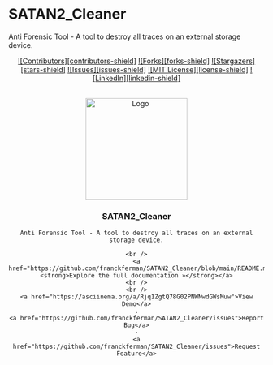 # SATAN2_Cleaner
Anti Forensic Tool - A tool to destroy all traces on an external storage device.
<div id="top"></div>

<div id="top" align="center">

[![Contributors][contributors-shield]](https://github.com/franckferman/SATAN2_Cleaner/graphs/contributors)
[![Forks][forks-shield]](https://github.com/franckferman/SATAN2_Cleaner/network/members)
[![Stargazers][stars-shield]](https://github.com/franckferman/SATAN2_Cleaner/stargazers)
[![Issues][issues-shield]](https://github.com/franckferman/SATAN2_Cleaner/issues)
[![MIT License][license-shield]](https://github.com/franckferman/SATAN2_Cleaner/blob/main/LICENSE)
[![LinkedIn][linkedin-shield]](https://www.linkedin.com/in/franckferman)

</div>

<br />
<div align="center">
  <a href="https://github.com/franckferman/The_Network_Calculator_Toolbox">
    <img src="https://raw.githubusercontent.com/franckferman/The_Network_Calculator_Toolbox/main/img/logo.png" alt="Logo" width="200" height="200">
  </a>

<h3 align="center">SATAN2_Cleaner</h3>

  <p align="center">

    Anti Forensic Tool - A tool to destroy all traces on an external storage device.

    <br />
    <a href="https://github.com/franckferman/SATAN2_Cleaner/blob/main/README.md"><strong>Explore the full documentation »</strong></a>
    <br />
    <br />
    <a href="https://asciinema.org/a/Rjq1ZgtQ78G02PNWNwdGWsMuw">View Demo</a>
    .
    <a href="https://github.com/franckferman/SATAN2_Cleaner/issues">Report Bug</a>
    ·
    <a href="https://github.com/franckferman/SATAN2_Cleaner/issues">Request Feature</a>

  </p>

</div>


